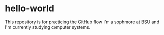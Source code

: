 # hello-world
This repository is for practicing the GitHub flow
I'm a sophmore at BSU and I'm currently studying computer systems.
